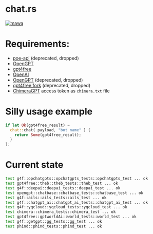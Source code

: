 # chat.rs

[![mawa](https://github.com/Miezhiko/chat.rs/actions/workflows/ci.yml/badge.svg)](https://github.com/Miezhiko/chat.rs/actions/workflows/ci.yml)

# Requirements:

- [poe-api](https://github.com/ading2210/poe-api) (deprecated, dropped)
- [OpenGPT](https://github.com/uesleibros/OpenGPT)
- [gpt4free](https://github.com/xtekky/gpt4free)
- [OpenAI](https://github.com/openai/openai-python)
- [OpenGPT](https://github.com/uesleibros/OpenGPT) (deprecated, dropped)
- [gpt4free fork](https://github.com/Masha/gpt4free) (deprecated, dropped)
- [ChimeraGPT](https://discord.gg/chimeragpt) access token as `chimera.txt` file

# Silly usage example

```rust
if let Ok(gpt4free_result) =
  chat::chat( payload, "bot name" ) {
    return Some(gpt4free_result);
  }
};
```

# Current state

```bash
test g4f::opchatgpts::opchatgpts_tests::opchatgpts_test ... ok
test gpt4free::theb::theb_tests::theb_test ... ok
test g4f::deepai::deepai_tests::deepai_test ... ok
test opengpt::chatbase::chatbase_tests::chatbase_test ... ok
test g4f::ails::ails_tests::ails_test ... ok
test g4f::chatgpt_ai::chatgpt_ai_tests::chatgpt_ai_test ... ok
test g4f::yqcloud::yqcloud_tests::yqcloud_test ... ok
test chimera::chimera_tests::chimera_test ... ok
test gpt4free::gptworldAi::world_tests::world_test ... ok
test g4f::getgpt::gg_tests::gg_test ... ok
test phind::phind_tests::phind_test ... ok
```
